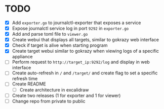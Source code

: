 # TODO

- [X] Add `exporter.go` to journalctl-exporter that exposes a service
- [X] Expose journalctl service log in port `9292` in `exporter.go`
- [X] Add and parse toml file to `viewer.go`
- [X] Create webui that displays all targets, similar to gokrazy web interface
- [X] Check if target is alive when starting program
- [X] Create target webui similar to gokrazy when viewing logs of a specific appliance
- [ ] Perform request to `http://target_ip:9292/log` and display in web interface
- [ ] Create auto-refresh in `/` and `/target/` and create flag to set a specific refresh time
- [ ] Create README
  - [ ] Create architecture in excalidraw
- [ ] Create two releases (1 for exporter and 1 for viewer)
- [ ] Change repo from private to public
